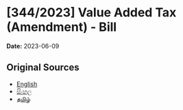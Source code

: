 # [344/2023] Value Added Tax (Amendment) - Bill

**Date:** 2023-06-09

## Original Sources

- [English](https://documents.gov.lk/view/bills/2023/6/344-2023_E.pdf)
- [සිංහල](https://documents.gov.lk/view/bills/2023/6/344-2023_S.pdf)
- [தமிழ்](https://documents.gov.lk/view/bills/2023/6/344-2023_T.pdf)
